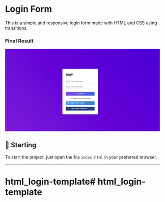 # Login Form

This is a simple and responsive login form made with HTML and CSS using transitions.<br />

### Final Result
<img src="assets/final.png" alt="Web Version"/>

## 🚀 Starting

To start the project, just open the file `index.html` in your preferred browser.

---
# html_login-template# html_login-template
